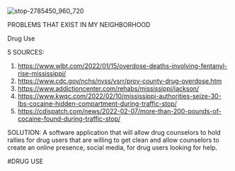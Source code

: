 ![stop-2785450_960_720](https://user-images.githubusercontent.com/97463503/161654779-5c929da8-473d-49d9-8240-728f8e6c9d18.jpg)

PROBLEMS THAT EXIST IN MY NEIGHBORHOOD

Drug Use

5 SOURCES:
1. https://www.wlbt.com/2022/01/15/overdose-deaths-involving-fentanyl-rise-mississippi/ 
2. https://www.cdc.gov/nchs/nvss/vsrr/prov-county-drug-overdose.htm  
3. https://www.addictioncenter.com/rehabs/mississippi/jackson/ 
4. https://www.kwqc.com/2022/02/10/mississippi-authorities-seize-30-lbs-cocaine-hidden-compartment-during-traffic-stop/ 
5. https://cdispatch.com/news/2022-02-07/more-than-200-pounds-of-cocaine-found-during-traffic-stop/

SOLUTION:
A software application that will allow drug counselors to hold rallies for drug users that are willing to get clean and allow counselors to create an online presence, social media, for drug users looking for help.





#DRUG USE
